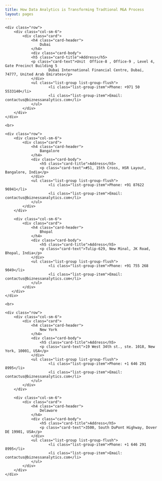 ```yaml
---
title: How Data Analytics is Transforming Tradtional M&A Process
layout: pages
---
```


<!--=====================
          Content
======================-->
<section id="content">
  <div class="container">
  
    <div class="row">
        <div class="col-sm-6">
            <div class="card">
                <h4 class="card-header">
                    Dubai
                </h4>
                <div class="card-body">
                <h5 class="card-title">Address</h5>
                <p class="card-text">Unit  Office-8 , Office-9 , Level 4, Gate Precinct Building 5 
                        Dubai International Financial Centre, Dubai, 74777, United Arab Emirates</p>
                </div>
                <ul class="list-group list-group-flush">
                        <li class="list-group-item">Phone: +971 50 5533140</li>
                        <li class="list-group-item">Email: contactus@biznessanalytics.com</li>
                </ul>
            </div>
        </div>
    </div>
    
    <br>

    <div class="row">
        <div class="col-sm-6">
            <div class="card">
                <h4 class="card-header">
                    Bangalore
                </h4>
                <div class="card-body">
                    <h5 class="card-title">Address</h5>
                    <p class="card-text">#51, 15th Cross, HSR Layout, Bangalore, India</p>
                </div>
                <ul class="list-group list-group-flush">
                        <li class="list-group-item">Phone: +91 87622 96941</li>
                        <li class="list-group-item">Email: contactus@biznessanalytics.com</li>
                </ul>
            </div>
        </div>

        <div class="col-sm-6">
            <div class="card">
                <h4 class="card-header">
                    Bhopal
                </h4>
                <div class="card-body">
                    <h5 class="card-title">Address</h5>
                    <p class="card-text">Tulip-629, New Minal, JK Road, Bhopal, India</p>
                </div>
                <ul class="list-group list-group-flush">
                        <li class="list-group-item">Phone: +91 755 268 9049</li>
                        <li class="list-group-item">Email: contactus@biznessanalytics.com</li>
                </ul>
            </div>
       </div>
    </div>

    <br>

    <div class="row">
        <div class="col-sm-6">
            <div class="card">
                <h4 class="card-header">
                    New York
                </h4>
                <div class="card-body">
                    <h5 class="card-title">Address</h5>
                    <p class="card-text">19 West 34th st., ste. 1018, New York, 10001, USA</p>
                </div>
                <ul class="list-group list-group-flush">
                        <li class="list-group-item">Phone: +1 646 291 8995</li>
                        <li class="list-group-item">Email: contactus@biznessanalytics.com</li>
                </ul>
            </div>
        </div>        

        <div class="col-sm-6">
            <div class="card">
                <h4 class="card-header">
                    Delaware
                </h4>
                <div class="card-body">
                    <h5 class="card-title">Address</h5>
                    <p class="card-text">3500, South DuPont Highway, Dover DE 19901, USA</p>
                </div>
                <ul class="list-group list-group-flush">
                        <li class="list-group-item">Phone: +1 646 291 8995</li>
                        <li class="list-group-item">Email: contactus@biznessanalytics.com</li>
                </ul>
            </div>
        </div>        
    </div>	
	
  </div>
</section>
